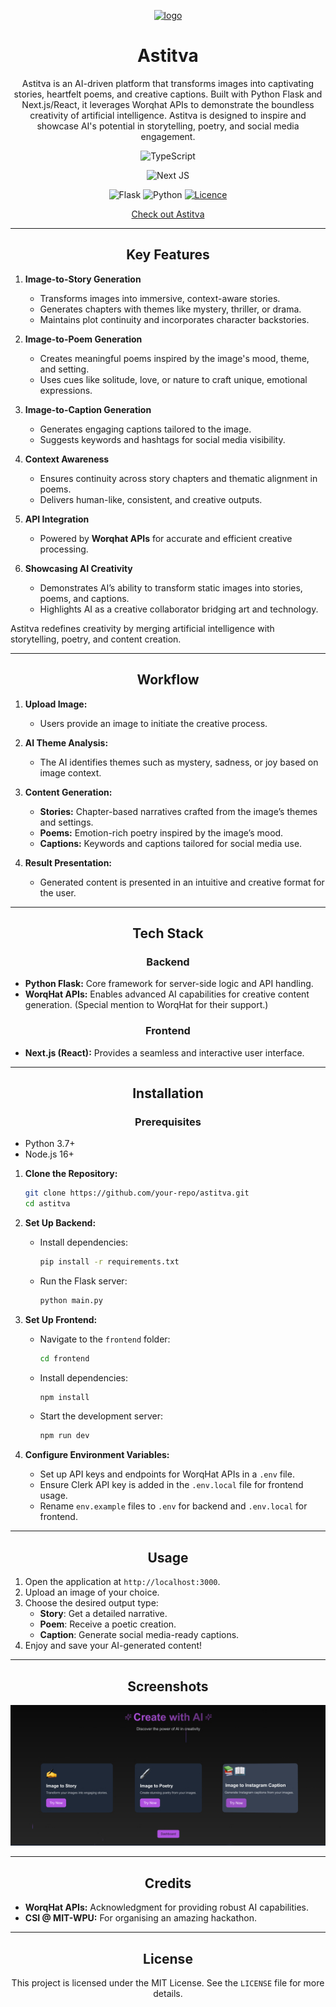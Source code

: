 <div align="center">

<a href="https://astitva-frontend.yashrajn.com/" target="_blank" title="Visit Us"><img width="196px" alt="logo" src="https://em-content.zobj.net/source/twitter/77/lower-left-paintbrush_1f58c.png"></a>

<a name="readme-top"></a>

# Astitva

Astitva is an AI-driven platform that transforms images into captivating stories, heartfelt poems, and creative captions. Built with Python Flask and Next.js/React, it leverages Worqhat APIs to demonstrate the boundless creativity of artificial intelligence. Astitva is designed to inspire and showcase AI's potential in storytelling, poetry, and social media engagement.

![TypeScript](https://img.shields.io/badge/typescript-%23007ACC.svg?style=for-the-badge&logo=typescript&logoColor=white)

![Next JS](https://img.shields.io/badge/Next-black?style=for-the-badge&logo=next.js&logoColor=white)

![Flask](https://img.shields.io/badge/flask-%23000.svg?style=for-the-badge&logo=flask&logoColor=white)
![Python](https://img.shields.io/badge/python-3670A0?style=for-the-badge&logo=python&logoColor=ffdd54)
[![Licence](https://img.shields.io/github/license/Ileriayo/markdown-badges?style=for-the-badge)](./LICENSE)


<a href="https://astitva-frontend.yashrajn.com/" target="_blank" title="Visit Us">
Check out Astitva
</a>

---
<div align="center">

## Key Features
 
<div align="left">

1. **Image-to-Story Generation**  
   - Transforms images into immersive, context-aware stories.  
   - Generates chapters with themes like mystery, thriller, or drama.  
   - Maintains plot continuity and incorporates character backstories.  

2. **Image-to-Poem Generation**  
   - Creates meaningful poems inspired by the image's mood, theme, and setting.  
   - Uses cues like solitude, love, or nature to craft unique, emotional expressions.  

3. **Image-to-Caption Generation**  
   - Generates engaging captions tailored to the image.  
   - Suggests keywords and hashtags for social media visibility.  

4. **Context Awareness**  
   - Ensures continuity across story chapters and thematic alignment in poems.  
   - Delivers human-like, consistent, and creative outputs.  

5. **API Integration**  
   - Powered by **Worqhat APIs** for accurate and efficient creative processing.  

6. **Showcasing AI Creativity**  
   - Demonstrates AI’s ability to transform static images into stories, poems, and captions.  
   - Highlights AI as a creative collaborator bridging art and technology.  

Astitva redefines creativity by merging artificial intelligence with storytelling, poetry, and content creation.

---

<div align="center">

## Workflow


<div align="left">

1. **Upload Image:**
   - Users provide an image to initiate the creative process.

2. **AI Theme Analysis:**
   - The AI identifies themes such as mystery, sadness, or joy based on image context.

3. **Content Generation:**
   - **Stories:** Chapter-based narratives crafted from the image’s themes and settings.
   - **Poems:** Emotion-rich poetry inspired by the image’s mood.
   - **Captions:** Keywords and captions tailored for social media use.

4. **Result Presentation:**
   - Generated content is presented in an intuitive and creative format for the user.

---

<div align="center">

## Tech Stack

<div align="center">

### Backend
<div align="left">

   - **Python Flask:** Core framework for server-side logic and API handling.
   - **WorqHat APIs:** Enables advanced AI capabilities for creative content generation. (Special mention to WorqHat for their support.)

<div align="center">

### Frontend
<div align="left">

   - **Next.js (React):** Provides a seamless and interactive user interface.

---

<div align="center">

## Installation

<div align="center">

### Prerequisites
<div align="left">

   - Python 3.7+
   - Node.js 16+

1. **Clone the Repository:**
   ```bash
   git clone https://github.com/your-repo/astitva.git
   cd astitva
   ```

2. **Set Up Backend:**
   - Install dependencies:
     ```bash
     pip install -r requirements.txt
     ```
   - Run the Flask server:
     ```bash
     python main.py
     ```

3. **Set Up Frontend:**
   - Navigate to the `frontend` folder:
     ```bash
     cd frontend
     ```
   - Install dependencies:
     ```bash
     npm install
     ```
   - Start the development server:
     ```bash
     npm run dev
     ```

4. **Configure Environment Variables:**
   - Set up API keys and endpoints for WorqHat APIs in a `.env` file.
   - Ensure Clerk API key is added in the `.env.local` file for frontend usage.
   - Rename `env.example` files to `.env` for backend and `.env.local` for frontend.

---

<div align="center">

## Usage
<div align="left">

1. Open the application at `http://localhost:3000`.
2. Upload an image of your choice.
3. Choose the desired output type:
   - **Story**: Get a detailed narrative.
   - **Poem**: Receive a poetic creation.
   - **Caption**: Generate social media-ready captions.
4. Enjoy and save your AI-generated content!

---

<div align="center">

## Screenshots

![Workflow Example](./assets/Screenshot_2025-01-19_at_10.40.19_PM_png.jpg)

---

<div align="center">

## Credits
<div align="left">

- **WorqHat APIs:** Acknowledgment for providing robust AI capabilities.
- **CSI @ MIT-WPU:** For organising an amazing hackathon.


---

<div align="center">

## License

This project is licensed under the MIT License. See the `LICENSE` file for more details.
